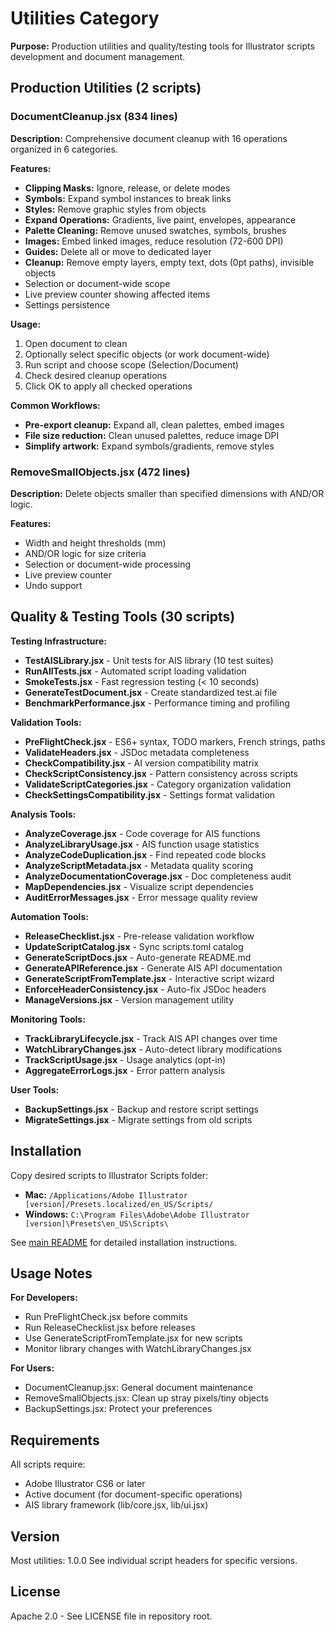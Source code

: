 # Utilities Category

**Purpose:** Production utilities and quality/testing tools for Illustrator scripts development and document management.

## Production Utilities (2 scripts)

### DocumentCleanup.jsx (834 lines)

**Description:** Comprehensive document cleanup with 16 operations organized in 6 categories.

**Features:**
- **Clipping Masks:** Ignore, release, or delete modes
- **Symbols:** Expand symbol instances to break links
- **Styles:** Remove graphic styles from objects
- **Expand Operations:** Gradients, live paint, envelopes, appearance
- **Palette Cleaning:** Remove unused swatches, symbols, brushes
- **Images:** Embed linked images, reduce resolution (72-600 DPI)
- **Guides:** Delete all or move to dedicated layer
- **Cleanup:** Remove empty layers, empty text, dots (0pt paths), invisible objects
- Selection or document-wide scope
- Live preview counter showing affected items
- Settings persistence

**Usage:**
1. Open document to clean
2. Optionally select specific objects (or work document-wide)
3. Run script and choose scope (Selection/Document)
4. Check desired cleanup operations
5. Click OK to apply all checked operations

**Common Workflows:**
- **Pre-export cleanup:** Expand all, clean palettes, embed images
- **File size reduction:** Clean unused palettes, reduce image DPI
- **Simplify artwork:** Expand symbols/gradients, remove styles

### RemoveSmallObjects.jsx (472 lines)

**Description:** Delete objects smaller than specified dimensions with AND/OR logic.

**Features:**
- Width and height thresholds (mm)
- AND/OR logic for size criteria
- Selection or document-wide processing
- Live preview counter
- Undo support

## Quality & Testing Tools (30 scripts)

**Testing Infrastructure:**
- **TestAISLibrary.jsx** - Unit tests for AIS library (10 test suites)
- **RunAllTests.jsx** - Automated script loading validation
- **SmokeTests.jsx** - Fast regression testing (< 10 seconds)
- **GenerateTestDocument.jsx** - Create standardized test.ai file
- **BenchmarkPerformance.jsx** - Performance timing and profiling

**Validation Tools:**
- **PreFlightCheck.jsx** - ES6+ syntax, TODO markers, French strings, paths
- **ValidateHeaders.jsx** - JSDoc metadata completeness
- **CheckCompatibility.jsx** - AI version compatibility matrix
- **CheckScriptConsistency.jsx** - Pattern consistency across scripts
- **ValidateScriptCategories.jsx** - Category organization validation
- **CheckSettingsCompatibility.jsx** - Settings format validation

**Analysis Tools:**
- **AnalyzeCoverage.jsx** - Code coverage for AIS functions
- **AnalyzeLibraryUsage.jsx** - AIS function usage statistics
- **AnalyzeCodeDuplication.jsx** - Find repeated code blocks
- **AnalyzeScriptMetadata.jsx** - Metadata quality scoring
- **AnalyzeDocumentationCoverage.jsx** - Doc completeness audit
- **MapDependencies.jsx** - Visualize script dependencies
- **AuditErrorMessages.jsx** - Error message quality review

**Automation Tools:**
- **ReleaseChecklist.jsx** - Pre-release validation workflow
- **UpdateScriptCatalog.jsx** - Sync scripts.toml catalog
- **GenerateScriptDocs.jsx** - Auto-generate README.md
- **GenerateAPIReference.jsx** - Generate AIS API documentation
- **GenerateScriptFromTemplate.jsx** - Interactive script wizard
- **EnforceHeaderConsistency.jsx** - Auto-fix JSDoc headers
- **ManageVersions.jsx** - Version management utility

**Monitoring Tools:**
- **TrackLibraryLifecycle.jsx** - Track AIS API changes over time
- **WatchLibraryChanges.jsx** - Auto-detect library modifications
- **TrackScriptUsage.jsx** - Usage analytics (opt-in)
- **AggregateErrorLogs.jsx** - Error pattern analysis

**User Tools:**
- **BackupSettings.jsx** - Backup and restore script settings
- **MigrateSettings.jsx** - Migrate settings from old scripts

## Installation

Copy desired scripts to Illustrator Scripts folder:
- **Mac:** `/Applications/Adobe Illustrator [version]/Presets.localized/en_US/Scripts/`
- **Windows:** `C:\Program Files\Adobe\Adobe Illustrator [version]\Presets\en_US\Scripts\`

See [main README](../README.md) for detailed installation instructions.

## Usage Notes

**For Developers:**
- Run PreFlightCheck.jsx before commits
- Run ReleaseChecklist.jsx before releases
- Use GenerateScriptFromTemplate.jsx for new scripts
- Monitor library changes with WatchLibraryChanges.jsx

**For Users:**
- DocumentCleanup.jsx: General document maintenance
- RemoveSmallObjects.jsx: Clean up stray pixels/tiny objects
- BackupSettings.jsx: Protect your preferences

## Requirements

All scripts require:
- Adobe Illustrator CS6 or later
- Active document (for document-specific operations)
- AIS library framework (lib/core.jsx, lib/ui.jsx)

## Version

Most utilities: 1.0.0
See individual script headers for specific versions.

## License

Apache 2.0 - See LICENSE file in repository root.
